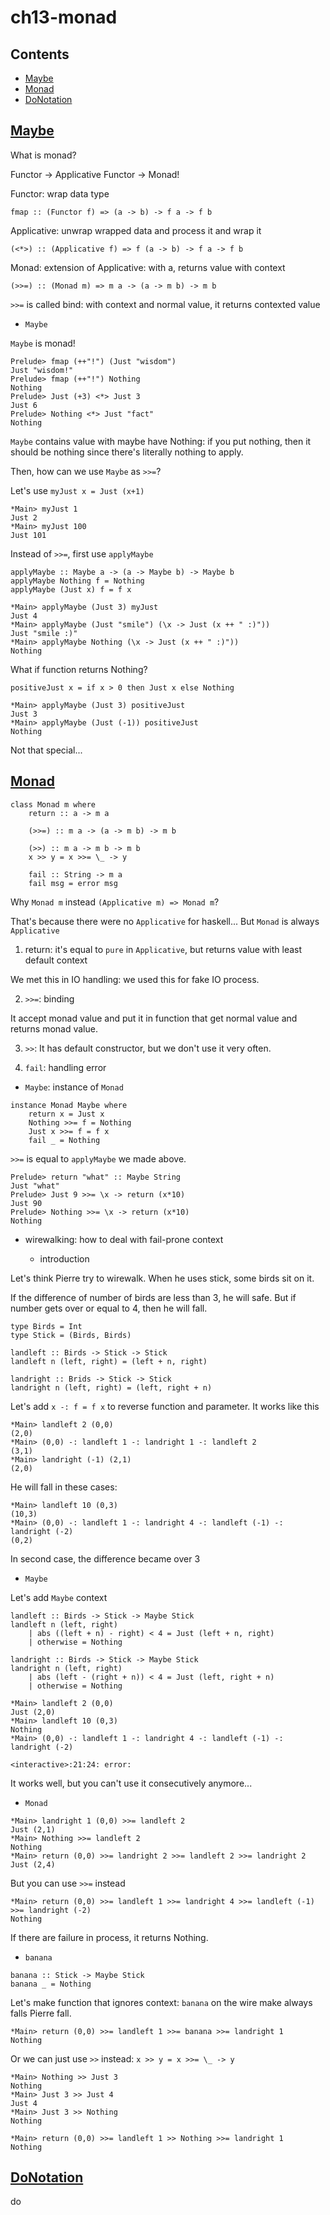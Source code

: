 # ch13-monad

## Contents
- [Maybe](#Maybe)
- [Monad](#Monad)
- [DoNotation](#DoNotation)

## [Maybe](./app/Maybe)

What is monad?

Functor -> Applicative Functor -> Monad!

Functor: wrap data type

`fmap :: (Functor f) => (a -> b) -> f a -> f b`

Applicative: unwrap wrapped data and process it and wrap it

`(<*>) :: (Applicative f) => f (a -> b) -> f a -> f b`

Monad: extension of Applicative: with a, returns value with context

`(>>=) :: (Monad m) => m a -> (a -> m b) -> m b`

`>>=` is called bind: with context and normal value, it returns contexted value

- `Maybe`

`Maybe` is monad! 

```
Prelude> fmap (++"!") (Just "wisdom")
Just "wisdom!"
Prelude> fmap (++"!") Nothing
Nothing
Prelude> Just (+3) <*> Just 3
Just 6
Prelude> Nothing <*> Just "fact"
Nothing
```

`Maybe` contains value with maybe have Nothing: 
if you put nothing, then it should be nothing since there's literally nothing to apply.

Then, how can we use `Maybe` as `>>=`?

Let's use `myJust x = Just (x+1)`

```
*Main> myJust 1
Just 2
*Main> myJust 100
Just 101
```

Instead of `>>=`, first use `applyMaybe`
```
applyMaybe :: Maybe a -> (a -> Maybe b) -> Maybe b
applyMaybe Nothing f = Nothing
applyMaybe (Just x) f = f x
```

```
*Main> applyMaybe (Just 3) myJust 
Just 4
*Main> applyMaybe (Just "smile") (\x -> Just (x ++ " :)"))
Just "smile :)"
*Main> applyMaybe Nothing (\x -> Just (x ++ " :)"))
Nothing
```

What if function returns Nothing?

`positiveJust x = if x > 0 then Just x else Nothing`

```
*Main> applyMaybe (Just 3) positiveJust
Just 3
*Main> applyMaybe (Just (-1)) positiveJust
Nothing
```

Not that special...

## [Monad](./app/Monad.hs)

```
class Monad m where
    return :: a -> m a
    
    (>>=) :: m a -> (a -> m b) -> m b
    
    (>>) :: m a -> m b -> m b
    x >> y = x >>= \_ -> y
    
    fail :: String -> m a
    fail msg = error msg
```

Why `Monad m` instead `(Applicative m) => Monad m`? 

That's because there were no `Applicative` for haskell... 
But `Monad` is always `Applicative`

1. return: it's equal to `pure` in `Applicative`, 
but returns value with least default context

We met this in IO handling: we used this for fake IO process. 

2. `>>=`: binding

It accept monad value and put it in function that get normal value and returns monad value.

3. `>>`: It has default constructor, but we don't use it very often.

4. `fail`: handling error

- `Maybe`: instance of `Monad`

```
instance Monad Maybe where
    return x = Just x
    Nothing >>= f = Nothing
    Just x >>= f = f x
    fail _ = Nothing
```

`>>=` is equal to `applyMaybe` we made above.

```
Prelude> return "what" :: Maybe String
Just "what"
Prelude> Just 9 >>= \x -> return (x*10)
Just 90
Prelude> Nothing >>= \x -> return (x*10)
Nothing
```

- wirewalking: how to deal with fail-prone context
  
  * introduction
    
Let's think Pierre try to wirewalk. When he uses stick, some birds sit on it. 

If the difference of number of birds are less than 3, he will safe. 
But if number gets over or equal to 4, then he will fall.

```
type Birds = Int
type Stick = (Birds, Birds)

landleft :: Birds -> Stick -> Stick
landleft n (left, right) = (left + n, right)

landright :: Brids -> Stick -> Stick
landright n (left, right) = (left, right + n)
```

Let's add `x -: f = f x` to reverse function and parameter. 
It works like this
```
*Main> landleft 2 (0,0)
(2,0)
*Main> (0,0) -: landleft 1 -: landright 1 -: landleft 2
(3,1)
*Main> landright (-1) (2,1)
(2,0)
```

He will fall in these cases:
```
*Main> landleft 10 (0,3)
(10,3)
*Main> (0,0) -: landleft 1 -: landright 4 -: landleft (-1) -: landright (-2)
(0,2)
```
In second case, the difference became over 3

  * `Maybe`
    
Let's add `Maybe` context
```
landleft :: Birds -> Stick -> Maybe Stick
landleft n (left, right)
    | abs ((left + n) - right) < 4 = Just (left + n, right)
    | otherwise = Nothing

landright :: Birds -> Stick -> Maybe Stick
landright n (left, right) 
    | abs (left - (right + n)) < 4 = Just (left, right + n)
    | otherwise = Nothing
```

```
*Main> landleft 2 (0,0)
Just (2,0)
*Main> landleft 10 (0,3)
Nothing
*Main> (0,0) -: landleft 1 -: landright 4 -: landleft (-1) -: landright (-2)

<interactive>:21:24: error:
```

It works well, but you can't use it consecutively anymore...

  * `Monad`
    
```
*Main> landright 1 (0,0) >>= landleft 2
Just (2,1)
*Main> Nothing >>= landleft 2
Nothing
*Main> return (0,0) >>= landright 2 >>= landleft 2 >>= landright 2
Just (2,4)
```

But you can use `>>=` instead

```
*Main> return (0,0) >>= landleft 1 >>= landright 4 >>= landleft (-1) >>= landright (-2)
Nothing
```

If there are failure in process, it returns Nothing.

  * `banana`
    
```
banana :: Stick -> Maybe Stick
banana _ = Nothing
```
Let's make function that ignores context: 
`banana` on the wire make always falls Pierre fall.

```
*Main> return (0,0) >>= landleft 1 >>= banana >>= landright 1
Nothing
```

Or we can just use `>>` instead: `x >> y = x >>= \_ -> y`

```
*Main> Nothing >> Just 3
Nothing
*Main> Just 3 >> Just 4
Just 4
*Main> Just 3 >> Nothing
Nothing

*Main> return (0,0) >>= landleft 1 >> Nothing >>= landright 1
Nothing
```

## [DoNotation](./app/DoNotation.hs)

do













